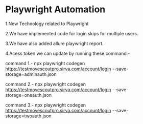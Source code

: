 # Playwright Automation

1.New Technology related to Playwright

2.We have implemented code for login skips for multiple users.

3.We have also added allure playwright report.

4.Acess token we can update by running these command:-

command 1.- npx playwright codegen https://testmovescoutpro.sirva.com/account/login  --save-storage=adminauth.json

command 2.- npx playwright codegen https://testmovescoutpro.sirva.com/account/login  --save-storage=oneauth.json

command 3.- npx playwright codegen https://testmovescoutpro.sirva.com/account/login  --save-storage=twoauth.json
